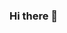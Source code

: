 ### Hi there 👋

<!--
**av153k/av153k** is a ✨ _special_ ✨ repository because its `README.md` (this file) appears on your GitHub profile.

Here are some ideas to get you started:

- 🔭 I’m currently working at [Asconsoftech India Pvt. Ltd.](https://asconsoftech.com/) as([abhisheka-asconsoft](https://github.com/abhisheka-asconsoft))
- 🌱 I’m currently learning web development. 
- 👯 I’m looking to collaborate on mobile development using Flutter
- 🤔 I’m looking for help with web development.
- 💬 Ask me about Flutter development.
- 📫 How to reach me: lex.abhishek@gmail.com
- ⚡ Fun fact: Char and bool are same size.

<a href="https://app.daily.dev/av153k"><img src="https://api.daily.dev/devcards/c388fc024e8746a29846d40c54b26a40.png?r=17s" width="400" alt="Abhishek Anand's Dev Card"/></a>
